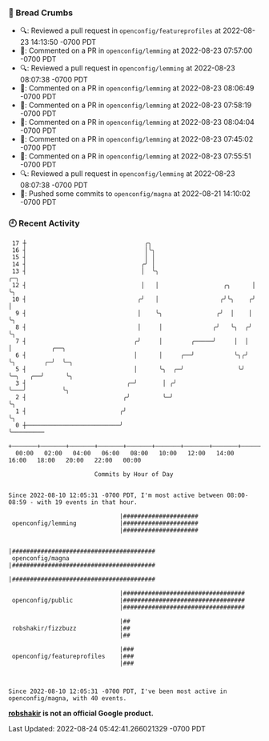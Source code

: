 ### 🍞 Bread Crumbs

 * 🔍: Reviewed a pull request in  `openconfig/featureprofiles` at 2022-08-23 14:13:50 -0700 PDT
 * 💬: Commented on a PR in  `openconfig/lemming` at 2022-08-23 07:57:00 -0700 PDT
 * 🔍: Reviewed a pull request in  `openconfig/lemming` at 2022-08-23 08:07:38 -0700 PDT
 * 💬: Commented on a PR in  `openconfig/lemming` at 2022-08-23 08:06:49 -0700 PDT
 * 💬: Commented on a PR in  `openconfig/lemming` at 2022-08-23 07:58:19 -0700 PDT
 * 💬: Commented on a PR in  `openconfig/lemming` at 2022-08-23 08:04:04 -0700 PDT
 * 💬: Commented on a PR in  `openconfig/lemming` at 2022-08-23 07:45:02 -0700 PDT
 * 💬: Commented on a PR in  `openconfig/lemming` at 2022-08-23 07:55:51 -0700 PDT
 * 🔍: Reviewed a pull request in  `openconfig/lemming` at 2022-08-23 08:07:38 -0700 PDT
 * 🚢: Pushed some commits to `openconfig/magna` at 2022-08-21 14:10:02 -0700 PDT

### 🕘 Recent Activity
```
 17 ┼                                 ╭╮
 16 ┤                                 │╰╮
 15 ┤                                 │ │
 14 ┤                                ╭╯ │
 13 ┤                                │  ╰╮                          ╭─╮
 12 ┤                                │   │                  ╭╮      │ ╰╮
 10 ┤                               ╭╯   │                 ╭╯╰╮    ╭╯  │
  9 ┤                               │    ╰╮               ╭╯  │    │   ╰╮
  8 ┤                               │     │              ╭╯   ╰╮  ╭╯    ╰╮
  7 ┤                              ╭╯     │        ╭─────╯     │  │      │           ╭──╮
  6 ┤                              │      │     ╭──╯           ╰╮╭╯      ╰╮        ╭─╯  ╰─╮
  5 ┤                              │      ╰╮  ╭─╯               ╰╯        ╰─╮   ╭──╯      ╰╮
  3 ┤                            ╭─╯       │ ╭╯                             ╰───╯          ╰╮
  2 ┤                           ╭╯         ╰─╯                                              ╰╮
  1 ┤                          ╭╯                                                            ╰╮
  0 ┼──────────────────────────╯                                                              ╰─────────
    +───────+───────+───────+───────+───────+───────+───────+───────+───────+───────+───────+───────+────
  00:00   02:00   04:00   06:00   08:00   10:00   12:00   14:00   16:00   18:00   20:00   22:00   00:00   

						Commits by Hour of Day


Since 2022-08-10 12:05:31 -0700 PDT, I'm most active between 08:00-08:59 - with 19 events in that hour.

```



```
                               |#####################
 openconfig/lemming            |#####################
                               |#####################

                               |########################################
 openconfig/magna              |########################################
                               |########################################

                               |##################################
 openconfig/public             |##################################
                               |##################################

                               |##
 robshakir/fizzbuzz            |##
                               |##

                               |###
 openconfig/featureprofiles    |###
                               |###



Since 2022-08-10 12:05:31 -0700 PDT, I've been most active in openconfig/magna, with 40 events.

```
**[robshakir](mailto:robjs@google.com) is not an official Google product.**  


Last Updated: 2022-08-24 05:42:41.266021329 -0700 PDT
